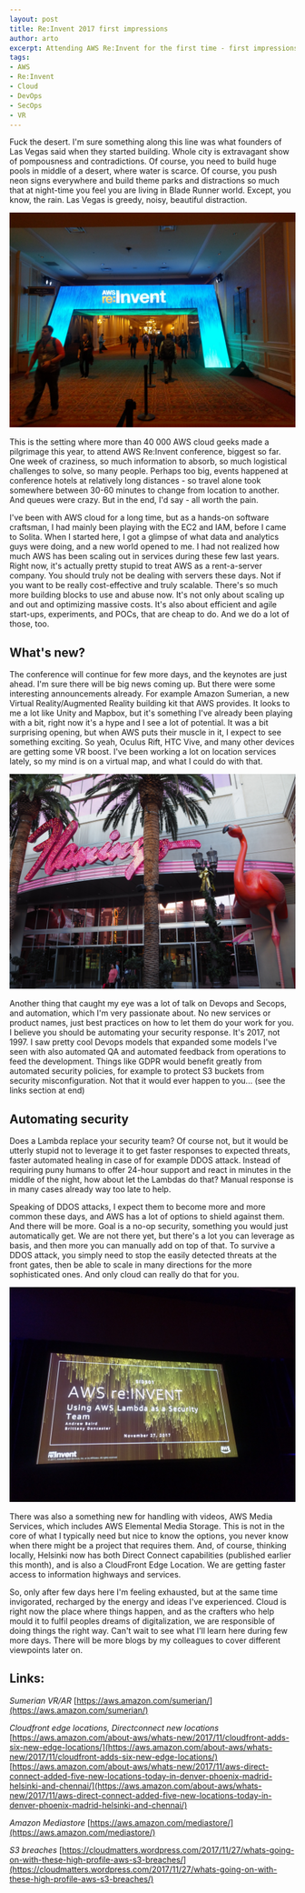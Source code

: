 ```yaml
---
layout: post
title: Re:Invent 2017 first impressions
author: arto
excerpt: Attending AWS Re:Invent for the first time - first impressions
tags: 
- AWS
- Re:Invent
- Cloud
- DevOps
- SecOps
- VR
---
```

Fuck the desert. I'm sure something along this line was what founders of Las Vegas said when they started building. Whole city is extravagant show of pompousness and contradictions. Of course, you need to build huge pools in middle of a desert, where water is scarce. Of course, you push neon signs everywhere and build theme parks and distractions so much that at night-time you feel you are living in Blade Runner world. Except, you know, the rain. Las Vegas is greedy, noisy, beautiful distraction.

![Reinvent](/img/aws-reinvent-first-impressions/reinvent.jpg)

This is the setting where more than 40 000 AWS cloud geeks made a pilgrimage this year, to attend AWS Re:Invent conference, biggest so far. One week of craziness, so much information to absorb, so much logistical challenges to solve, so many people. Perhaps too big, events happened at conference hotels at relatively long distances - so travel alone took somewhere between 30-60 minutes to change from location to another. And queues were crazy. But in the end, I'd say - all worth the pain.

I've been with AWS cloud for a long time, but as a hands-on software craftsman, I had mainly been playing with the EC2 and IAM, before I came to Solita. When I started here, I got a glimpse of what data and analytics guys were doing, and a new world opened to me. I had not realized how much AWS has been scaling out in services during these few last years. Right now, it's actually pretty stupid to treat AWS as a rent-a-server company. You should truly not be dealing with servers these days. Not if you want to be really cost-effective and truly scalable. There's so much more building blocks to use and abuse now. It's not only about scaling up and out and optimizing massive costs. It's also about efficient and agile start-ups, experiments, and POCs, that are cheap to do. And we do a lot of those, too.

## What's new?

The conference will continue for few more days, and the keynotes are just ahead. I'm sure there will be big news coming up. But there were some interesting announcements already. For example Amazon Sumerian, a new Virtual Reality/Augmented Reality building kit that AWS provides. It looks to me a lot like Unity and Mapbox, but it's something I've already been playing with a bit, right now it's a hype and I see a lot of potential. It was a bit surprising opening, but when AWS puts their muscle in it, I expect to see something exciting. So yeah, Oculus Rift, HTC Vive, and many other devices are getting some VR boost. I've been working a lot on location services lately, so my mind is on a virtual map, and what I could do with that.

![Flamingo](/img/aws-reinvent-first-impressions/flamingo.jpg)

Another thing that caught my eye was a lot of talk on Devops and Secops, and automation, which I'm very passionate about. No new services or product names, just best practices on how to let them do your work for you. I believe you should be automating your security response. It's 2017, not 1997. I saw pretty cool Devops models that expanded some models I've seen with also automated QA and automated feedback from operations to feed the development. Things like GDPR would benefit greatly from automated security policies, for example to protect S3 buckets from security misconfiguration. Not that it would ever happen to you... (see the links section at end)

## Automating security

Does a Lambda replace your security team? Of course not, but it would be utterly stupid not to leverage it to get faster responses to expected threats, faster automated healing in case of for example DDOS attack. Instead of requiring puny humans to offer 24-hour support and react in minutes in the middle of the night, how about let the Lambdas do that? Manual response is in many cases already way too late to help.

Speaking of DDOS attacks, I expect them to become more and more common these days, and AWS has a lot of options to shield against them. And there will be more. Goal is a no-op security, something you would just automatically get. We are not there yet, but there's a lot you can leverage as basis, and then more you can manually add on top of that. To survive a DDOS attack, you simply need to stop the easily detected threats at the front gates, then be able to scale in many directions for the more sophisticated ones. And only cloud can really do that for you.

![Lambda as secops team](/img/aws-reinvent-first-impressions/secops.jpg)

There was also a something new for handling with videos, AWS Media Services, which includes AWS Elemental Media Storage. This is not in the core of what I typically need but nice to know the options, you never know when there might be a project that requires them. And, of course, thinking locally, Helsinki now has both Direct Connect capabilities (published earlier this month), and is also a CloudFront Edge Location. We are getting faster access to information highways and services.

So, only after few days here I'm feeling exhausted, but at the same time invigorated, recharged by the energy and ideas I've experienced. Cloud is right now the place where things happen, and as the crafters who help mould it to fulfil peoples dreams of digitalization, we are responsible of doing things the right way. Can't wait to see what I'll learn here during few more days. There will be more blogs by my colleagues to cover different viewpoints later on.

## Links:

*Sumerian VR/AR*
[https://aws.amazon.com/sumerian/](https://aws.amazon.com/sumerian/)

*Cloudfront edge locations, Directconnect new locations*
[https://aws.amazon.com/about-aws/whats-new/2017/11/cloudfront-adds-six-new-edge-locations/](https://aws.amazon.com/about-aws/whats-new/2017/11/cloudfront-adds-six-new-edge-locations/)
[https://aws.amazon.com/about-aws/whats-new/2017/11/aws-direct-connect-added-five-new-locations-today-in-denver-phoenix-madrid-helsinki-and-chennai/](https://aws.amazon.com/about-aws/whats-new/2017/11/aws-direct-connect-added-five-new-locations-today-in-denver-phoenix-madrid-helsinki-and-chennai/)

*Amazon Mediastore*
[https://aws.amazon.com/mediastore/](https://aws.amazon.com/mediastore/)

*S3 breaches*
[https://cloudmatters.wordpress.com/2017/11/27/whats-going-on-with-these-high-profile-aws-s3-breaches/](https://cloudmatters.wordpress.com/2017/11/27/whats-going-on-with-these-high-profile-aws-s3-breaches/)



